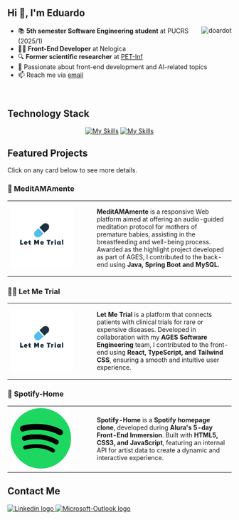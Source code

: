 ## Hi 👋, I'm Eduardo

<div>
  <a href="https://github.com/doardot">
    <img align="right"
      src="https://github-readme-stats.vercel.app/api/top-langs?username=doardot&show_icons=true&theme=dracula&locale=en&layout=compact"
      alt="doardot" />
  </a>
</div>

- 📚 **5th semester Software Engineering student** at PUCRS (2025/1)
- 👨‍💻 **Front-End Developer** at Nelogica
- 🔍 **Former scientific researcher** at [PET-Inf](https://petinfpucrs.github.io/)
- 🎯 Passionate about front-end development and AI-related topics
- 📫 Reach me via [email](mailto:eduardo.tavares002@edu.pucrs.br)
<br>

## Technology Stack
<div align="center">

  [![My Skills](https://skillicons.dev/icons?i=java,ts,js,html,css,c,react,nextjs,tailwind,git,github,gitlab&theme=dark)](https://skillicons.dev)
  [![My Skills](https://skillicons.dev/icons?i=vscode,idea,figma,obsidian,mysql,postgresql,mongodb&theme=dark)](https://skillicons.dev)
</div>

## Featured Projects
Click on any card below to see more details.
### 🤰 MeditAMAmente
<table>
  <tr>
    <td width="180px">
      <a href="https://www.ages.pucrs.br/let-me-trial/">
        <img src="assets/logo_let_me_trial.jpg" height="140" style="border-radius: 10% width="100%";">
      </a>
    </td>
    <td>
      <p>
        <strong>MeditAMAmente</strong> is a responsive Web platform aimed at offering an audio-guided meditation protocol for mothers of premature babies, 
        assisting in the breastfeeding and well-being process. Awarded as the highlight project developed as part of AGES, I contributed to the back-end 
        using <strong>Java, Spring Boot and MySQL<strong>.
      </p>
    </td>
  </tr>
</table>

### 👨‍⚕️ Let Me Trial  
<table>
  <tr>
    <td width="180px">
      <a href="https://www.ages.pucrs.br/let-me-trial/">
        <img src="assets/logo_let_me_trial.jpg" height="140" style="border-radius: 10% width="100%";">
      </a>
    </td>
    <td>
      <p>
        <strong>Let Me Trial</strong> is a platform that connects patients with clinical trials for rare or expensive diseases.  
        Developed in collaboration with my <strong>AGES Software Engineering</strong> team, I contributed to the front-end using  
        <strong>React, TypeScript, and Tailwind CSS</strong>, ensuring a smooth and intuitive user experience.
      </p>
    </td>
  </tr>
</table>

### 🎵 Spotify-Home  
<table>
  <tr>
    <td width="180px">
      <a href="https://github.com/Doardot/spotify-home">
        <img src="assets/spotify_logo.png" height="140" style="border-radius: 10%;">
      </a>
    </td>
    <td>
      <p>
        <strong>Spotify-Home</strong> is a <strong>Spotify homepage clone</strong>, developed during <strong>Alura's 5-day Front-End Immersion</strong>.  
        Built with <strong>HTML5, CSS3, and JavaScript</strong>, featuring an internal API for artist data to create a dynamic and interactive experience.
      </p>
    </td>
  </tr>
</table>


## Contact Me
<div>
  <a href="https://www.linkedin.com/in/eduardo-monteiro-tavares/">
    <img src="https://img.shields.io/badge/linkedin-%230077B5.svg?&style=for-the-badge&logo=linkedin&logoColor=white"
      height="30" alt="Linkedin logo" />
  </a>
  <a href="mailto:eduardo.tavares002@edu.pucrs.br">
    <img
      src="https://img.shields.io/badge/Microsoft_Outlook-0078D4?style=for-the-badge&logo=microsoft-outlook&logoColor=white"
      height="30" alt="Microsoft-Outlook logo" />
  </a>
</div>
